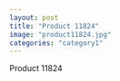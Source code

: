 ```yaml
---
layout: post
title: "Product 11824"
image: "product11824.jpg"
categories: "category1"
---
```

Product 11824
